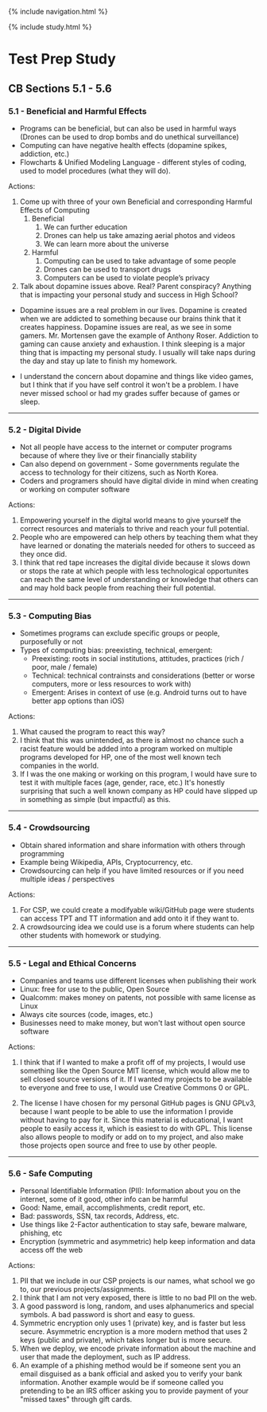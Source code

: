 {% include navigation.html %}

{% include study.html %}


# Test Prep Study

## CB Sections 5.1 - 5.6


### 5.1 - Beneficial and Harmful Effects

- Programs can be beneficial, but can also be used in harmful ways (Drones can be used to drop bombs and do unethical surveillance)
- Computing can have negative health effects (dopamine spikes, addiction, etc.)
- Flowcharts & Unified Modeling Language - different styles of coding, used to model procedures (what they will do). 

Actions:
1. Come up with three of your own Beneficial and corresponding Harmful Effects of Computing
   1. Beneficial
      1. We can further education
      2. Drones can help us take amazing aerial photos and videos
      3. We can learn more about the universe
   1. Harmful
      1. Computing can be used to take advantage of some people
      2. Drones can be used to transport drugs
      3. Computers can be used to violate people’s privacy
2. Talk about dopamine issues above. Real? Parent conspiracy? Anything that is impacting your personal study and success in High School?
 - Dopamine issues are a real problem in our lives. Dopamine is created when we are addicted to something because our brains think that it creates happiness. Dopamine issues are real, as we see in some gamers. Mr. Mortensen gave the example of Anthony Roser. Addiction to gaming can cause anxiety and exhaustion. I think sleeping is a major thing that is impacting my personal study. I usually will take naps during the day and stay up late to finish my homework.

- I understand the concern about dopamine and things like video games, but I think that if you have self control it won't be a problem. I have never missed school or had my grades suffer because of games or sleep.

---

### 5.2 - Digital Divide

- Not all people have access to the internet or computer programs because of where they live or their financially stability
- Can also depend on government - Some governments regulate the access to technology for their citizens, such as North Korea.
- Coders and programers should have digital divide in mind when creating or working on computer software

Actions: 
1. Empowering yourself in the digital world means to give yourself the correct resources and materials to thrive and reach your full potential.
2. People who are empowered can help others by teaching them what they have learned or donating the materials needed for others to succeed as they once did.
3. I think that red tape increases the digital divide because it slows down or stops the rate at which people with less technological opportunites can reach the same level of understanding or knowledge that others can and may hold back people from reaching their full potential.

---

### 5.3 - Computing Bias

- Sometimes programs can exclude specific groups or people, purposefully or not
- Types of computing bias: preexisting, technical, emergent:
   - Preexisting: roots in social institutions, attitudes, practices (rich / poor, male / female)
   - Technical: technical contrainsts and considerations (better or worse computers, more or less resources to work with)
   - Emergent: Arises in context of use (e.g. Android turns out to have better app options than iOS)

Actions:
1. What caused the program to react this way?
2. I think that this was unintended, as there is almost no chance such a racist feature would be added into a program worked on multiple programs developed for HP, one of the most well known tech companies in the world.
3. If I was the one making or working on this program, I would have sure to test it with multiple faces (age, gender, race, etc.) It's honestly surprising that such a well known company as HP could have slipped up in something as simple (but impactful) as this.

---

### 5.4 - Crowdsourcing

- Obtain shared information and share information with others through programming
- Example being Wikipedia, APIs, Cryptocurrency, etc.
- Crowdsourcing can help if you have limited resources or if you need multiple ideas / perspectives

Actions:
1. For CSP, we could create a modifyable wiki/GitHub page were students can access TPT and TT information and add onto it if they want to.
2. A crowdsourcing idea we could use is a forum where students can help other students with homework or studying.

---

### 5.5 - Legal and Ethical Concerns

- Companies and teams use different licenses when publishing their work
- Linux: free for use to the public, Open Source
- Qualcomm: makes money on patents, not possible with same license as Linux
- Always cite sources (code, images, etc.)
- Businesses need to make money, but won't last without open source software


Actions:

1. I think that if I wanted to make a profit off of my projects, I would use something like the Open Source MIT license, which would allow me to sell closed source versions of it. If I wanted my projects to be available to everyone and free to use, I would use Creative Commons 0 or GPL.

2. The license I have chosen for my personal GitHub pages is GNU GPLv3, because I want people to be able to use the information I provide without having to pay for it. Since this material is educational, I want people to easily access it, which is easiest to do with GPL. This license also allows people to modify or add on to my project, and also make those projects open source and free to use by other people.

---

### 5.6 - Safe Computing

- Personal Identifiable Information (PII): Information about you on the internet, some of it good, other info can be harmful
- Good: Name, email, accomplishments, credit report, etc.
- Bad: passwords, SSN, tax records, Address, etc.
- Use things like 2-Factor authentication to stay safe, beware malware, phishing, etc
- Encryption (symmetric and asymmetric) help keep information and data access off the web

Actions:

1. PII that we include in our CSP projects is our names, what school we go to, our previous projects/assignments.
2. I think that I am not very exposed, there is little to no bad PII on the web.
3. A good password is long, random, and uses alphanumerics and special symbols. A bad password is short and easy to guess.
4. Symmetric encryption only uses 1 (private) key, and is faster but less secure. Asymmetric encryption is a more modern method that uses 2 keys (public and private), which takes longer but is more secure.
5. When we deploy, we encode private information about the machine and user that made the deployment, such as IP address.
6. An example of a phishing method would be if someone sent you an email disguised as a bank official and asked you to verify your bank information. Another example would be if someone called you pretending to be an IRS officer asking you to provide payment of your "missed taxes" through gift cards.